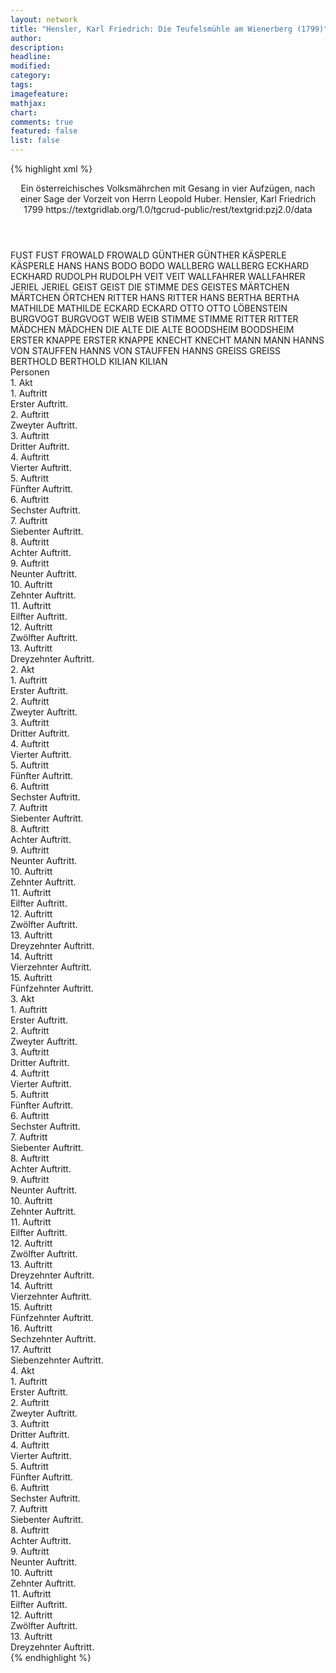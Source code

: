```yaml
---
layout: network
title: "Hensler, Karl Friedrich: Die Teufelsmühle am Wienerberg (1799)"
author:
description:
headline:
modified:
category:
tags:
imagefeature: 
mathjax: 
chart: 
comments: true
featured: false
list: false
---
```

{% highlight xml %}
<?xml-model href="https://raw.githubusercontent.com/DLiNa/project/master/rules/lina.rnc"?><?xml-model href="https://raw.githubusercontent.com/DLiNa/project/master/rules/lina.sch"?>
<play xmlns="http://lina.digital">
  <header>
    <title>Die Teufelsmühle am Wienerberg</title>
    <subtitle>Ein österreichisches Volksmährchen mit Gesang in vier Aufzügen, nach einer Sage der Vorzeit von Herrn Leopold Huber.</subtitle>
    <genretitle/>
    <author>Hensler, Karl Friedrich</author>
    <date type="print">1799</date>
    <date type="premiere"/>
    <date type="written"/>
    <source>https://textgridlab.org/1.0/tgcrud-public/rest/textgrid:pzj2.0/data</source>
  </header>
  <personae>
    <character>
      <name>FUST</name>
      <alias xml:id="fust">
        <name>FUST</name>
      </alias>
    </character>
    <character>
      <name>FROWALD</name>
      <alias xml:id="frowald">
        <name>FROWALD</name>
      </alias>
    </character>
    <character>
      <name>GÜNTHER</name>
      <alias xml:id="günther">
        <name>GÜNTHER</name>
      </alias>
    </character>
    <character>
      <name>KÄSPERLE</name>
      <alias xml:id="käsperle">
        <name>KÄSPERLE</name>
      </alias>
    </character>
    <character>
      <name>HANS</name>
      <alias xml:id="hans">
        <name>HANS</name>
      </alias>
    </character>
    <character>
      <name>BODO</name>
      <alias xml:id="bodo">
        <name>BODO</name>
      </alias>
    </character>
    <character>
      <name>WALLBERG</name>
      <alias xml:id="wallberg">
        <name>WALLBERG</name>
      </alias>
    </character>
    <character>
      <name>ECKHARD</name>
      <alias xml:id="eckhard">
        <name>ECKHARD</name>
      </alias>
    </character>
    <character>
      <name>RUDOLPH</name>
      <alias xml:id="rudolph">
        <name>RUDOLPH</name>
      </alias>
    </character>
    <character>
      <name>VEIT</name>
      <alias xml:id="veit">
        <name>VEIT</name>
      </alias>
    </character>
    <character>
      <name>WALLFAHRER</name>
      <alias xml:id="wallfahrer">
        <name>WALLFAHRER</name>
      </alias>
    </character>
    <character>
      <name>JERIEL</name>
      <alias xml:id="jeriel">
        <name>JERIEL</name>
      </alias>
    </character>
    <character>
      <name>GEIST</name>
      <alias xml:id="geist">
        <name>GEIST</name>
      </alias>
      <alias xml:id="die_stimme_des_geistes">
        <name>DIE STIMME DES GEISTES</name>
      </alias>
    </character>
    <character>
      <name>MÄRTCHEN</name>
      <alias xml:id="märtchen">
        <name>MÄRTCHEN</name>
      </alias>
      <alias xml:id="örtchen">
        <name>ÖRTCHEN</name>
      </alias>
    </character>
    <character>
      <name>RITTER HANS</name>
      <alias xml:id="ritter_hans">
        <name>RITTER HANS</name>
      </alias>
    </character>
    <character>
      <name>BERTHA</name>
      <alias xml:id="bertha">
        <name>BERTHA</name>
      </alias>
    </character>
    <character>
      <name>MATHILDE</name>
      <alias xml:id="mathilde">
        <name>MATHILDE</name>
      </alias>
    </character>
    <character>
      <name>ECKARD</name>
      <alias xml:id="eckard">
        <name>ECKARD</name>
      </alias>
    </character>
    <character>
      <name>OTTO</name>
      <alias xml:id="otto">
        <name>OTTO</name>
      </alias>
      <alias xml:id="löbenstein">
        <name>LÖBENSTEIN</name>
      </alias>
    </character>
    <character>
      <name>BURGVOGT</name>
      <alias xml:id="burgvogt">
        <name>BURGVOGT</name>
      </alias>
    </character>
    <character>
      <name>WEIB</name>
      <alias xml:id="weib">
        <name>WEIB</name>
      </alias>
    </character>
    <character>
      <name>STIMME</name>
      <alias xml:id="stimme">
        <name>STIMME</name>
      </alias>
    </character>
    <character>
      <name>RITTER</name>
      <alias xml:id="ritter">
        <name>RITTER</name>
      </alias>
    </character>
    <character>
      <name>MÄDCHEN</name>
      <alias xml:id="mädchen">
        <name>MÄDCHEN</name>
      </alias>
    </character>
    <character>
      <name>DIE ALTE</name>
      <alias xml:id="die_alte">
        <name>DIE ALTE</name>
      </alias>
    </character>
    <character>
      <name>BOODSHEIM</name>
      <alias xml:id="boodsheim">
        <name>BOODSHEIM</name>
      </alias>
    </character>
    <character>
      <name>ERSTER KNAPPE</name>
      <alias xml:id="erster_knappe">
        <name>ERSTER KNAPPE</name>
      </alias>
    </character>
    <character>
      <name>KNECHT</name>
      <alias xml:id="knecht">
        <name>KNECHT</name>
      </alias>
    </character>
    <character>
      <name>MANN</name>
      <alias xml:id="mann">
        <name>MANN</name>
      </alias>
    </character>
    <character>
      <name>HANNS VON STAUFFEN</name>
      <alias xml:id="hanns_von_stauffen">
        <name>HANNS VON STAUFFEN</name>
      </alias>
      <alias xml:id="hanns">
        <name>HANNS</name>
      </alias>
    </character>
    <character>
      <name>GREISS</name>
      <alias xml:id="greiss">
        <name>GREISS</name>
      </alias>
    </character>
    <character>
      <name>BERTHOLD</name>
      <alias xml:id="berthold">
        <name>BERTHOLD</name>
      </alias>
    </character>
    <character>
      <name>KILIAN</name>
      <alias xml:id="kilian">
        <name>KILIAN</name>
      </alias>
    </character>
  </personae>
  <text>
    <div>
      <head>Personen</head>
    </div>
    <div>
      <head>1. Akt</head>
      <div>
        <head>1. Auftritt</head>
        <div>
          <head>Erster Auftritt.</head>
          <sp who="#fust">
            <amount n="3" unit="speech_acts"/>
            <amount n="38" unit="words"/>
            <amount n="3" unit="lines"/>
            <amount n="216" unit="chars"/>
          </sp>
          <sp who="#frowald">
            <amount n="3" unit="speech_acts"/>
            <amount n="116" unit="words"/>
            <amount n="1" unit="lines"/>
            <amount n="627" unit="chars"/>
          </sp>
          <sp who="#günther">
            <amount n="1" unit="speech_acts"/>
            <amount n="4" unit="words"/>
            <amount n="1" unit="lines"/>
            <amount n="23" unit="chars"/>
          </sp>
          <sp who="#käsperle">
            <amount n="2" unit="speech_acts"/>
            <amount n="38" unit="words"/>
            <amount n="1" unit="lines"/>
            <amount n="224" unit="chars"/>
          </sp>
          <sp who="#hans">
            <amount n="2" unit="speech_acts"/>
            <amount n="28" unit="words"/>
            <amount n="1" unit="lines"/>
            <amount n="153" unit="chars"/>
          </sp>
          <sp who="#bodo">
            <amount n="1" unit="speech_acts"/>
            <amount n="9" unit="words"/>
            <amount n="1" unit="lines"/>
            <amount n="42" unit="chars"/>
          </sp>
          <sp who="#wallberg">
            <amount n="1" unit="speech_acts"/>
            <amount n="5" unit="words"/>
            <amount n="1" unit="lines"/>
            <amount n="22" unit="chars"/>
          </sp>
          <sp who="#eckhard">
            <amount n="2" unit="speech_acts"/>
            <amount n="78" unit="words"/>
            <amount n="392" unit="chars"/>
          </sp>
        </div>
      </div>
      <div>
        <head>2. Auftritt</head>
        <div>
          <head>Zweyter Auftritt.</head>
          <sp who="#rudolph">
            <amount n="1" unit="speech_acts"/>
            <amount n="6" unit="words"/>
            <amount n="1" unit="lines"/>
            <amount n="38" unit="chars"/>
          </sp>
          <sp who="#fust">
            <amount n="2" unit="speech_acts"/>
            <amount n="32" unit="words"/>
            <amount n="2" unit="lines"/>
            <amount n="178" unit="chars"/>
          </sp>
          <sp who="#bodo">
            <amount n="1" unit="speech_acts"/>
            <amount n="20" unit="words"/>
            <amount n="107" unit="chars"/>
          </sp>
          <sp who="#wallberg">
            <amount n="1" unit="speech_acts"/>
            <amount n="10" unit="words"/>
            <amount n="1" unit="lines"/>
            <amount n="72" unit="chars"/>
          </sp>
          <sp who="#günther">
            <amount n="1" unit="speech_acts"/>
            <amount n="4" unit="words"/>
            <amount n="1" unit="lines"/>
            <amount n="34" unit="chars"/>
          </sp>
          <sp who="#eckhard">
            <amount n="2" unit="speech_acts"/>
            <amount n="49" unit="words"/>
            <amount n="1" unit="lines"/>
            <amount n="239" unit="chars"/>
          </sp>
          <sp who="#käsperle">
            <amount n="1" unit="speech_acts"/>
            <amount n="17" unit="words"/>
            <amount n="1" unit="lines"/>
            <amount n="86" unit="chars"/>
          </sp>
        </div>
      </div>
      <div>
        <head>3. Auftritt</head>
        <div>
          <head>Dritter Auftritt.</head>
          <sp who="#frowald">
            <amount n="2" unit="speech_acts"/>
            <amount n="31" unit="words"/>
            <amount n="1" unit="lines"/>
            <amount n="192" unit="chars"/>
          </sp>
          <sp who="#günther">
            <amount n="5" unit="speech_acts"/>
            <amount n="60" unit="words"/>
            <amount n="4" unit="lines"/>
            <amount n="329" unit="chars"/>
          </sp>
          <sp who="#veit">
            <amount n="3" unit="speech_acts"/>
            <amount n="55" unit="words"/>
            <amount n="2" unit="lines"/>
            <amount n="310" unit="chars"/>
          </sp>
        </div>
      </div>
      <div>
        <head>4. Auftritt</head>
        <div>
          <head>Vierter Auftritt.</head>
          <sp who="#wallfahrer">
            <amount n="4" unit="speech_acts"/>
            <amount n="117" unit="words"/>
            <amount n="2" unit="lines"/>
            <amount n="615" unit="chars"/>
          </sp>
          <sp who="#günther">
            <amount n="5" unit="speech_acts"/>
            <amount n="91" unit="words"/>
            <amount n="3" unit="lines"/>
            <amount n="485" unit="chars"/>
          </sp>
          <sp who="#veit">
            <amount n="3" unit="speech_acts"/>
            <amount n="235" unit="words"/>
            <amount n="26" unit="lines"/>
            <amount n="1247" unit="chars"/>
          </sp>
          <sp who="#frowald">
            <amount n="1" unit="speech_acts"/>
            <amount n="79" unit="words"/>
            <amount n="387" unit="chars"/>
          </sp>
        </div>
      </div>
      <div>
        <head>5. Auftritt</head>
        <div>
          <head>Fünfter Auftritt.</head>
          <sp who="#günther">
            <amount n="5" unit="speech_acts"/>
            <amount n="44" unit="words"/>
            <amount n="4" unit="lines"/>
            <amount n="234" unit="chars"/>
          </sp>
          <sp who="#wallfahrer">
            <amount n="4" unit="speech_acts"/>
            <amount n="109" unit="words"/>
            <amount n="1" unit="lines"/>
            <amount n="614" unit="chars"/>
          </sp>
          <sp who="#jeriel">
            <amount n="1" unit="speech_acts"/>
            <amount n="36" unit="words"/>
            <amount n="6" unit="lines"/>
            <amount n="186" unit="chars"/>
          </sp>
          <sp who="#geist">
            <amount n="1" unit="speech_acts"/>
            <amount n="9" unit="words"/>
            <amount n="1" unit="lines"/>
            <amount n="53" unit="chars"/>
          </sp>
        </div>
      </div>
      <div>
        <head>6. Auftritt</head>
        <div>
          <head>Sechster Auftritt.</head>
          <sp who="#günther">
            <amount n="9" unit="speech_acts"/>
            <amount n="98" unit="words"/>
            <amount n="8" unit="lines"/>
            <amount n="552" unit="chars"/>
          </sp>
          <sp who="#käsperle">
            <amount n="8" unit="speech_acts"/>
            <amount n="181" unit="words"/>
            <amount n="2" unit="lines"/>
            <amount n="938" unit="chars"/>
          </sp>
        </div>
      </div>
      <div>
        <head>7. Auftritt</head>
        <div>
          <head>Siebenter Auftritt.</head>
          <sp who="#käsperle">
            <amount n="7" unit="speech_acts"/>
            <amount n="240" unit="words"/>
            <amount n="16" unit="lines"/>
            <amount n="1177" unit="chars"/>
          </sp>
          <sp who="#hans">
            <amount n="6" unit="speech_acts"/>
            <amount n="97" unit="words"/>
            <amount n="5" unit="lines"/>
            <amount n="489" unit="chars"/>
          </sp>
        </div>
      </div>
      <div>
        <head>8. Auftritt</head>
        <div>
          <head>Achter Auftritt.</head>
          <sp who="#hans">
            <amount n="7" unit="speech_acts"/>
            <amount n="155" unit="words"/>
            <amount n="9" unit="lines"/>
            <amount n="835" unit="chars"/>
          </sp>
          <sp who="#märtchen">
            <amount n="6" unit="speech_acts"/>
            <amount n="143" unit="words"/>
            <amount n="8" unit="lines"/>
            <amount n="751" unit="chars"/>
          </sp>
          <sp who="#hans #märtchen">
            <amount n="1" unit="speech_acts"/>
            <amount n="32" unit="words"/>
            <amount n="4" unit="lines"/>
            <amount n="179" unit="chars"/>
          </sp>
        </div>
      </div>
      <div>
        <head>9. Auftritt</head>
        <div>
          <head>Neunter Auftritt.</head>
          <sp who="#günther">
            <amount n="6" unit="speech_acts"/>
            <amount n="237" unit="words"/>
            <amount n="1" unit="lines"/>
            <amount n="1277" unit="chars"/>
          </sp>
          <sp who="#ritter_hans">
            <amount n="5" unit="speech_acts"/>
            <amount n="48" unit="words"/>
            <amount n="4" unit="lines"/>
            <amount n="296" unit="chars"/>
          </sp>
        </div>
      </div>
      <div>
        <head>10. Auftritt</head>
        <div>
          <head>Zehnter Auftritt.</head>
          <sp who="#bertha">
            <amount n="4" unit="speech_acts"/>
            <amount n="75" unit="words"/>
            <amount n="1" unit="lines"/>
            <amount n="406" unit="chars"/>
          </sp>
          <sp who="#mathilde">
            <amount n="4" unit="speech_acts"/>
            <amount n="47" unit="words"/>
            <amount n="4" unit="lines"/>
            <amount n="244" unit="chars"/>
          </sp>
        </div>
      </div>
      <div>
        <head>11. Auftritt</head>
        <div>
          <head>Eilfter Auftritt.</head>
          <sp who="#jeriel">
            <amount n="3" unit="speech_acts"/>
            <amount n="68" unit="words"/>
            <amount n="1" unit="lines"/>
            <amount n="357" unit="chars"/>
          </sp>
          <sp who="#bertha">
            <amount n="2" unit="speech_acts"/>
            <amount n="25" unit="words"/>
            <amount n="1" unit="lines"/>
            <amount n="138" unit="chars"/>
          </sp>
          <sp who="#mathilde">
            <amount n="1" unit="speech_acts"/>
            <amount n="114" unit="words"/>
            <amount n="16" unit="lines"/>
            <amount n="611" unit="chars"/>
          </sp>
        </div>
      </div>
      <div>
        <head>12. Auftritt</head>
        <div>
          <head>Zwölfter Auftritt.</head>
          <sp who="#mathilde">
            <amount n="9" unit="speech_acts"/>
            <amount n="62" unit="words"/>
            <amount n="8" unit="lines"/>
            <amount n="320" unit="chars"/>
          </sp>
          <sp who="#bertha">
            <amount n="1" unit="speech_acts"/>
            <amount n="12" unit="words"/>
            <amount n="1" unit="lines"/>
            <amount n="54" unit="chars"/>
          </sp>
          <sp who="#günther">
            <amount n="8" unit="speech_acts"/>
            <amount n="178" unit="words"/>
            <amount n="4" unit="lines"/>
            <amount n="942" unit="chars"/>
          </sp>
        </div>
      </div>
      <div>
        <head>13. Auftritt</head>
        <div>
          <head>Dreyzehnter Auftritt.</head>
          <sp who="#löbenstein">
            <amount n="7" unit="speech_acts"/>
            <amount n="119" unit="words"/>
            <amount n="4" unit="lines"/>
            <amount n="684" unit="chars"/>
          </sp>
          <sp who="#mathilde">
            <amount n="2" unit="speech_acts"/>
            <amount n="14" unit="words"/>
            <amount n="2" unit="lines"/>
            <amount n="62" unit="chars"/>
          </sp>
          <sp who="#günther">
            <amount n="3" unit="speech_acts"/>
            <amount n="36" unit="words"/>
            <amount n="3" unit="lines"/>
            <amount n="195" unit="chars"/>
          </sp>
          <sp who="#hans">
            <amount n="1" unit="speech_acts"/>
            <amount n="42" unit="words"/>
            <amount n="241" unit="chars"/>
          </sp>
          <sp who="#geist">
            <amount n="1" unit="speech_acts"/>
            <amount n="17" unit="words"/>
            <amount n="102" unit="chars"/>
          </sp>
        </div>
      </div>
    </div>
    <div>
      <head>2. Akt</head>
      <div>
        <head>1. Auftritt</head>
        <div>
          <head>Erster Auftritt.</head>
          <sp who="#wallberg">
            <amount n="4" unit="speech_acts"/>
            <amount n="40" unit="words"/>
            <amount n="4" unit="lines"/>
            <amount n="201" unit="chars"/>
          </sp>
          <sp who="#hanns">
            <amount n="3" unit="speech_acts"/>
            <amount n="192" unit="words"/>
            <amount n="12" unit="lines"/>
            <amount n="969" unit="chars"/>
          </sp>
          <sp who="#fust">
            <amount n="2" unit="speech_acts"/>
            <amount n="59" unit="words"/>
            <amount n="331" unit="chars"/>
          </sp>
          <sp who="#bodo">
            <amount n="2" unit="speech_acts"/>
            <amount n="34" unit="words"/>
            <amount n="1" unit="lines"/>
            <amount n="183" unit="chars"/>
          </sp>
          <sp who="#eckard">
            <amount n="1" unit="speech_acts"/>
            <amount n="47" unit="words"/>
            <amount n="257" unit="chars"/>
          </sp>
        </div>
      </div>
      <div>
        <head>2. Auftritt</head>
        <div>
          <head>Zweyter Auftritt.</head>
          <sp who="#käsperle">
            <amount n="4" unit="speech_acts"/>
            <amount n="121" unit="words"/>
            <amount n="2" unit="lines"/>
            <amount n="601" unit="chars"/>
          </sp>
          <sp who="#wallberg">
            <amount n="1" unit="speech_acts"/>
            <amount n="11" unit="words"/>
            <amount n="1" unit="lines"/>
            <amount n="62" unit="chars"/>
          </sp>
          <sp who="#bodo">
            <amount n="1" unit="speech_acts"/>
            <amount n="8" unit="words"/>
            <amount n="1" unit="lines"/>
            <amount n="47" unit="chars"/>
          </sp>
          <sp who="#eckard">
            <amount n="1" unit="speech_acts"/>
            <amount n="14" unit="words"/>
            <amount n="1" unit="lines"/>
            <amount n="77" unit="chars"/>
          </sp>
          <sp who="#fust">
            <amount n="3" unit="speech_acts"/>
            <amount n="84" unit="words"/>
            <amount n="449" unit="chars"/>
          </sp>
          <sp who="#käsperle #wallberg #bodo #eckard #fust">
            <amount n="1" unit="speech_acts"/>
            <amount n="5" unit="words"/>
            <amount n="1" unit="lines"/>
            <amount n="20" unit="chars"/>
          </sp>
        </div>
      </div>
      <div>
        <head>3. Auftritt</head>
        <div>
          <head>Dritter Auftritt.</head>
          <sp who="#käsperle">
            <amount n="11" unit="speech_acts"/>
            <amount n="282" unit="words"/>
            <amount n="5" unit="lines"/>
            <amount n="1447" unit="chars"/>
          </sp>
          <sp who="#günther">
            <amount n="10" unit="speech_acts"/>
            <amount n="129" unit="words"/>
            <amount n="8" unit="lines"/>
            <amount n="675" unit="chars"/>
          </sp>
        </div>
      </div>
      <div>
        <head>4. Auftritt</head>
        <div>
          <head>Vierter Auftritt.</head>
          <sp who="#veit">
            <amount n="4" unit="speech_acts"/>
            <amount n="176" unit="words"/>
            <amount n="17" unit="lines"/>
            <amount n="894" unit="chars"/>
          </sp>
          <sp who="#günther">
            <amount n="1" unit="speech_acts"/>
            <amount n="38" unit="words"/>
            <amount n="197" unit="chars"/>
          </sp>
          <sp who="#käsperle">
            <amount n="2" unit="speech_acts"/>
            <amount n="37" unit="words"/>
            <amount n="1" unit="lines"/>
            <amount n="183" unit="chars"/>
          </sp>
        </div>
      </div>
      <div>
        <head>5. Auftritt</head>
        <div>
          <head>Fünfter Auftritt.</head>
          <sp who="#käsperle">
            <amount n="5" unit="speech_acts"/>
            <amount n="82" unit="words"/>
            <amount n="3" unit="lines"/>
            <amount n="438" unit="chars"/>
          </sp>
          <sp who="#jeriel">
            <amount n="5" unit="speech_acts"/>
            <amount n="205" unit="words"/>
            <amount n="18" unit="lines"/>
            <amount n="1166" unit="chars"/>
          </sp>
        </div>
      </div>
      <div>
        <head>6. Auftritt</head>
        <div>
          <head>Sechster Auftritt.</head>
        </div>
      </div>
      <div>
        <head>7. Auftritt</head>
        <div>
          <head>Siebenter Auftritt.</head>
          <sp who="#frowald">
            <amount n="2" unit="speech_acts"/>
            <amount n="21" unit="words"/>
            <amount n="2" unit="lines"/>
            <amount n="121" unit="chars"/>
          </sp>
          <sp who="#veit">
            <amount n="4" unit="speech_acts"/>
            <amount n="139" unit="words"/>
            <amount n="18" unit="lines"/>
            <amount n="760" unit="chars"/>
          </sp>
          <sp who="#hans">
            <amount n="3" unit="speech_acts"/>
            <amount n="81" unit="words"/>
            <amount n="1" unit="lines"/>
            <amount n="391" unit="chars"/>
          </sp>
        </div>
      </div>
      <div>
        <head>8. Auftritt</head>
        <div>
          <head>Achter Auftritt.</head>
          <sp who="#mathilde">
            <amount n="2" unit="speech_acts"/>
            <amount n="73" unit="words"/>
            <amount n="4" unit="lines"/>
            <amount n="414" unit="chars"/>
          </sp>
        </div>
      </div>
      <div>
        <head>9. Auftritt</head>
        <div>
          <head>Neunter Auftritt.</head>
          <sp who="#hans">
            <amount n="5" unit="speech_acts"/>
            <amount n="127" unit="words"/>
            <amount n="1" unit="lines"/>
            <amount n="724" unit="chars"/>
          </sp>
          <sp who="#mathilde">
            <amount n="5" unit="speech_acts"/>
            <amount n="110" unit="words"/>
            <amount n="2" unit="lines"/>
            <amount n="574" unit="chars"/>
          </sp>
          <sp who="#otto">
            <amount n="1" unit="speech_acts"/>
            <amount n="36" unit="words"/>
            <amount n="211" unit="chars"/>
          </sp>
        </div>
      </div>
      <div>
        <head>10. Auftritt</head>
        <div>
          <head>Zehnter Auftritt.</head>
          <sp who="#burgvogt">
            <amount n="2" unit="speech_acts"/>
            <amount n="10" unit="words"/>
            <amount n="2" unit="lines"/>
            <amount n="57" unit="chars"/>
          </sp>
          <sp who="#hanns">
            <amount n="2" unit="speech_acts"/>
            <amount n="24" unit="words"/>
            <amount n="1" unit="lines"/>
            <amount n="178" unit="chars"/>
          </sp>
        </div>
      </div>
      <div>
        <head>11. Auftritt</head>
        <div>
          <head>Eilfter Auftritt.</head>
          <sp who="#jeriel">
            <amount n="1" unit="speech_acts"/>
            <amount n="5" unit="words"/>
            <amount n="1" unit="lines"/>
            <amount n="21" unit="chars"/>
          </sp>
          <sp who="#hanns">
            <amount n="2" unit="speech_acts"/>
            <amount n="13" unit="words"/>
            <amount n="2" unit="lines"/>
            <amount n="70" unit="chars"/>
          </sp>
          <sp who="#löbenstein">
            <amount n="2" unit="speech_acts"/>
            <amount n="43" unit="words"/>
            <amount n="241" unit="chars"/>
          </sp>
          <sp who="#burgvogt">
            <amount n="1" unit="speech_acts"/>
            <amount n="21" unit="words"/>
            <amount n="131" unit="chars"/>
          </sp>
        </div>
      </div>
      <div>
        <head>12. Auftritt</head>
        <div>
          <head>Zwölfter Auftritt.</head>
          <sp who="#weib">
            <amount n="5" unit="speech_acts"/>
            <amount n="220" unit="words"/>
            <amount n="2" unit="lines"/>
            <amount n="1227" unit="chars"/>
          </sp>
          <sp who="#hanns">
            <amount n="4" unit="speech_acts"/>
            <amount n="26" unit="words"/>
            <amount n="4" unit="lines"/>
            <amount n="149" unit="chars"/>
          </sp>
          <sp who="#löbenstein">
            <amount n="2" unit="speech_acts"/>
            <amount n="23" unit="words"/>
            <amount n="1" unit="lines"/>
            <amount n="146" unit="chars"/>
          </sp>
          <sp who="#löbenstein #hanns">
            <amount n="1" unit="speech_acts"/>
            <amount n="10" unit="words"/>
            <amount n="1" unit="lines"/>
            <amount n="49" unit="chars"/>
          </sp>
        </div>
      </div>
      <div>
        <head>13. Auftritt</head>
        <div>
          <head>Dreyzehnter Auftritt.</head>
          <sp who="#jeriel">
            <amount n="6" unit="speech_acts"/>
            <amount n="115" unit="words"/>
            <amount n="4" unit="lines"/>
            <amount n="635" unit="chars"/>
          </sp>
          <sp who="#käsperle">
            <amount n="8" unit="speech_acts"/>
            <amount n="159" unit="words"/>
            <amount n="2" unit="lines"/>
            <amount n="849" unit="chars"/>
          </sp>
          <sp who="#günther">
            <amount n="7" unit="speech_acts"/>
            <amount n="52" unit="words"/>
            <amount n="7" unit="lines"/>
            <amount n="268" unit="chars"/>
          </sp>
        </div>
      </div>
      <div>
        <head>14. Auftritt</head>
        <div>
          <head>Vierzehnter Auftritt.</head>
          <sp who="#günther">
            <amount n="8" unit="speech_acts"/>
            <amount n="90" unit="words"/>
            <amount n="7" unit="lines"/>
            <amount n="487" unit="chars"/>
          </sp>
          <sp who="#käsperle">
            <amount n="10" unit="speech_acts"/>
            <amount n="274" unit="words"/>
            <amount n="3" unit="lines"/>
            <amount n="1396" unit="chars"/>
          </sp>
          <sp who="#stimme">
            <amount n="1" unit="speech_acts"/>
            <amount n="14" unit="words"/>
            <amount n="1" unit="lines"/>
            <amount n="80" unit="chars"/>
          </sp>
          <sp who="#geist">
            <amount n="3" unit="speech_acts"/>
            <amount n="27" unit="words"/>
            <amount n="3" unit="lines"/>
            <amount n="126" unit="chars"/>
          </sp>
        </div>
      </div>
      <div>
        <head>15. Auftritt</head>
        <div>
          <head>Fünfzehnter Auftritt.</head>
          <sp who="#günther">
            <amount n="9" unit="speech_acts"/>
            <amount n="211" unit="words"/>
            <amount n="6" unit="lines"/>
            <amount n="1214" unit="chars"/>
          </sp>
          <sp who="#geist">
            <amount n="7" unit="speech_acts"/>
            <amount n="353" unit="words"/>
            <amount n="1" unit="lines"/>
            <amount n="1993" unit="chars"/>
          </sp>
          <sp who="#jeriel">
            <amount n="2" unit="speech_acts"/>
            <amount n="41" unit="words"/>
            <amount n="5" unit="lines"/>
            <amount n="213" unit="chars"/>
          </sp>
          <sp who="#käsperle">
            <amount n="3" unit="speech_acts"/>
            <amount n="150" unit="words"/>
            <amount n="5" unit="lines"/>
            <amount n="810" unit="chars"/>
          </sp>
          <sp who="#günther #jeriel">
            <amount n="2" unit="speech_acts"/>
            <amount n="46" unit="words"/>
            <amount n="7" unit="lines"/>
            <amount n="221" unit="chars"/>
          </sp>
        </div>
      </div>
    </div>
    <div>
      <head>3. Akt</head>
      <div>
        <head>1. Auftritt</head>
        <div>
          <head>Erster Auftritt.</head>
          <sp who="#fust">
            <amount n="2" unit="speech_acts"/>
            <amount n="29" unit="words"/>
            <amount n="2" unit="lines"/>
            <amount n="140" unit="chars"/>
          </sp>
          <sp who="#veit">
            <amount n="1" unit="speech_acts"/>
            <amount n="31" unit="words"/>
            <amount n="151" unit="chars"/>
          </sp>
          <sp who="#eckard">
            <amount n="1" unit="speech_acts"/>
            <amount n="4" unit="words"/>
            <amount n="1" unit="lines"/>
            <amount n="20" unit="chars"/>
          </sp>
        </div>
      </div>
      <div>
        <head>2. Auftritt</head>
        <div>
          <head>Zweyter Auftritt.</head>
          <sp who="#ritter">
            <amount n="2" unit="speech_acts"/>
            <amount n="73" unit="words"/>
            <amount n="416" unit="chars"/>
          </sp>
          <sp who="#bodo #eckard #veit #fust #wallberg">
            <amount n="1" unit="speech_acts"/>
            <amount n="2" unit="words"/>
            <amount n="1" unit="lines"/>
            <amount n="11" unit="chars"/>
          </sp>
          <sp who="#bodo">
            <amount n="1" unit="speech_acts"/>
            <amount n="5" unit="words"/>
            <amount n="1" unit="lines"/>
            <amount n="28" unit="chars"/>
          </sp>
        </div>
      </div>
      <div>
        <head>3. Auftritt</head>
        <div>
          <head>Dritter Auftritt.</head>
          <sp who="#bodo">
            <amount n="1" unit="speech_acts"/>
            <amount n="13" unit="words"/>
            <amount n="1" unit="lines"/>
            <amount n="71" unit="chars"/>
          </sp>
          <sp who="#fust">
            <amount n="2" unit="speech_acts"/>
            <amount n="39" unit="words"/>
            <amount n="1" unit="lines"/>
            <amount n="221" unit="chars"/>
          </sp>
          <sp who="#veit">
            <amount n="1" unit="speech_acts"/>
            <amount n="13" unit="words"/>
            <amount n="1" unit="lines"/>
            <amount n="65" unit="chars"/>
          </sp>
          <sp who="#bodo #eckard #veit #fust #wallberg">
            <amount n="1" unit="speech_acts"/>
            <amount n="4" unit="words"/>
            <amount n="1" unit="lines"/>
            <amount n="20" unit="chars"/>
          </sp>
        </div>
      </div>
      <div>
        <head>4. Auftritt</head>
        <div>
          <head>Vierter Auftritt.</head>
          <sp who="#veit">
            <amount n="5" unit="speech_acts"/>
            <amount n="82" unit="words"/>
            <amount n="4" unit="lines"/>
            <amount n="386" unit="chars"/>
          </sp>
          <sp who="#märtchen">
            <amount n="5" unit="speech_acts"/>
            <amount n="233" unit="words"/>
            <amount n="14" unit="lines"/>
            <amount n="1148" unit="chars"/>
          </sp>
        </div>
      </div>
      <div>
        <head>5. Auftritt</head>
        <div>
          <head>Fünfter Auftritt.</head>
          <sp who="#veit">
            <amount n="3" unit="speech_acts"/>
            <amount n="205" unit="words"/>
            <amount n="25" unit="lines"/>
            <amount n="1077" unit="chars"/>
          </sp>
          <sp who="#hans">
            <amount n="2" unit="speech_acts"/>
            <amount n="51" unit="words"/>
            <amount n="1" unit="lines"/>
            <amount n="256" unit="chars"/>
          </sp>
        </div>
      </div>
      <div>
        <head>6. Auftritt</head>
        <div>
          <head>Sechster Auftritt.</head>
          <sp who="#käsperle">
            <amount n="3" unit="speech_acts"/>
            <amount n="83" unit="words"/>
            <amount n="1" unit="lines"/>
            <amount n="457" unit="chars"/>
          </sp>
          <sp who="#günther">
            <amount n="2" unit="speech_acts"/>
            <amount n="38" unit="words"/>
            <amount n="2" unit="lines"/>
            <amount n="186" unit="chars"/>
          </sp>
        </div>
      </div>
      <div>
        <head>7. Auftritt</head>
        <div>
          <head>Siebenter Auftritt.</head>
          <sp who="#günther">
            <amount n="5" unit="speech_acts"/>
            <amount n="133" unit="words"/>
            <amount n="8" unit="lines"/>
            <amount n="738" unit="chars"/>
          </sp>
          <sp who="#käsperle">
            <amount n="3" unit="speech_acts"/>
            <amount n="129" unit="words"/>
            <amount n="1" unit="lines"/>
            <amount n="736" unit="chars"/>
          </sp>
        </div>
      </div>
      <div>
        <head>8. Auftritt</head>
        <div>
          <head>Achter Auftritt.</head>
          <sp who="#jeriel">
            <amount n="9" unit="speech_acts"/>
            <amount n="143" unit="words"/>
            <amount n="17" unit="lines"/>
            <amount n="710" unit="chars"/>
          </sp>
          <sp who="#käsperle">
            <amount n="8" unit="speech_acts"/>
            <amount n="121" unit="words"/>
            <amount n="5" unit="lines"/>
            <amount n="610" unit="chars"/>
          </sp>
        </div>
      </div>
      <div>
        <head>9. Auftritt</head>
        <div>
          <head>Neunter Auftritt.</head>
          <sp who="#käsperle">
            <amount n="8" unit="speech_acts"/>
            <amount n="229" unit="words"/>
            <amount n="3" unit="lines"/>
            <amount n="1092" unit="chars"/>
          </sp>
          <sp who="#mädchen">
            <amount n="4" unit="speech_acts"/>
            <amount n="68" unit="words"/>
            <amount n="3" unit="lines"/>
            <amount n="315" unit="chars"/>
          </sp>
          <sp who="#die_alte">
            <amount n="3" unit="speech_acts"/>
            <amount n="86" unit="words"/>
            <amount n="7" unit="lines"/>
            <amount n="486" unit="chars"/>
          </sp>
        </div>
      </div>
      <div>
        <head>10. Auftritt</head>
        <div>
          <head>Zehnter Auftritt.</head>
          <sp who="#boodsheim">
            <amount n="4" unit="speech_acts"/>
            <amount n="157" unit="words"/>
            <amount n="1" unit="lines"/>
            <amount n="877" unit="chars"/>
          </sp>
          <sp who="#günther">
            <amount n="4" unit="speech_acts"/>
            <amount n="126" unit="words"/>
            <amount n="710" unit="chars"/>
          </sp>
          <sp who="#erster_knappe">
            <amount n="1" unit="speech_acts"/>
            <amount n="5" unit="words"/>
            <amount n="1" unit="lines"/>
            <amount n="25" unit="chars"/>
          </sp>
        </div>
      </div>
      <div>
        <head>11. Auftritt</head>
        <div>
          <head>Eilfter Auftritt.</head>
          <sp who="#hanns">
            <amount n="9" unit="speech_acts"/>
            <amount n="95" unit="words"/>
            <amount n="6" unit="lines"/>
            <amount n="514" unit="chars"/>
          </sp>
          <sp who="#käsperle">
            <amount n="9" unit="speech_acts"/>
            <amount n="355" unit="words"/>
            <amount n="15" unit="lines"/>
            <amount n="1787" unit="chars"/>
          </sp>
        </div>
      </div>
      <div>
        <head>12. Auftritt</head>
        <div>
          <head>Zwölfter Auftritt.</head>
          <sp who="#hans">
            <amount n="1" unit="speech_acts"/>
            <amount n="16" unit="words"/>
            <amount n="1" unit="lines"/>
            <amount n="84" unit="chars"/>
          </sp>
          <sp who="#märtchen #jeriel">
            <amount n="1" unit="speech_acts"/>
            <amount n="23" unit="words"/>
            <amount n="112" unit="chars"/>
          </sp>
          <sp who="#hanns">
            <amount n="2" unit="speech_acts"/>
            <amount n="44" unit="words"/>
            <amount n="230" unit="chars"/>
          </sp>
          <sp who="#jeriel">
            <amount n="2" unit="speech_acts"/>
            <amount n="57" unit="words"/>
            <amount n="322" unit="chars"/>
          </sp>
        </div>
      </div>
      <div>
        <head>13. Auftritt</head>
        <div>
          <head>Dreyzehnter Auftritt.</head>
          <sp who="#hanns">
            <amount n="1" unit="speech_acts"/>
            <amount n="17" unit="words"/>
            <amount n="1" unit="lines"/>
            <amount n="90" unit="chars"/>
          </sp>
          <sp who="#veit">
            <amount n="2" unit="speech_acts"/>
            <amount n="31" unit="words"/>
            <amount n="1" unit="lines"/>
            <amount n="152" unit="chars"/>
          </sp>
          <sp who="#märtchen">
            <amount n="1" unit="speech_acts"/>
            <amount n="21" unit="words"/>
            <amount n="118" unit="chars"/>
          </sp>
          <sp who="#frowald">
            <amount n="1" unit="speech_acts"/>
            <amount n="7" unit="words"/>
            <amount n="1" unit="lines"/>
            <amount n="42" unit="chars"/>
          </sp>
          <sp who="#jeriel">
            <amount n="1" unit="speech_acts"/>
            <amount n="70" unit="words"/>
            <amount n="8" unit="lines"/>
            <amount n="380" unit="chars"/>
          </sp>
        </div>
      </div>
      <div>
        <head>14. Auftritt</head>
        <div>
          <head>Vierzehnter Auftritt.</head>
          <sp who="#hanns">
            <amount n="3" unit="speech_acts"/>
            <amount n="88" unit="words"/>
            <amount n="454" unit="chars"/>
          </sp>
          <sp who="#löbenstein">
            <amount n="2" unit="speech_acts"/>
            <amount n="41" unit="words"/>
            <amount n="1" unit="lines"/>
            <amount n="207" unit="chars"/>
          </sp>
          <sp who="#knecht">
            <amount n="1" unit="speech_acts"/>
            <amount n="16" unit="words"/>
            <amount n="103" unit="chars"/>
          </sp>
        </div>
      </div>
      <div>
        <head>15. Auftritt</head>
        <div>
          <head>Fünfzehnter Auftritt.</head>
          <sp who="#fust">
            <amount n="3" unit="speech_acts"/>
            <amount n="40" unit="words"/>
            <amount n="2" unit="lines"/>
            <amount n="246" unit="chars"/>
          </sp>
          <sp who="#hanns #löbenstein #fust #bodo #wallberg #eckhard">
            <amount n="3" unit="speech_acts"/>
            <amount n="12" unit="words"/>
            <amount n="3" unit="lines"/>
            <amount n="76" unit="chars"/>
          </sp>
          <sp who="#hanns">
            <amount n="2" unit="speech_acts"/>
            <amount n="14" unit="words"/>
            <amount n="2" unit="lines"/>
            <amount n="61" unit="chars"/>
          </sp>
          <sp who="#otto">
            <amount n="1" unit="speech_acts"/>
            <amount n="19" unit="words"/>
            <amount n="111" unit="chars"/>
          </sp>
        </div>
      </div>
      <div>
        <head>16. Auftritt</head>
        <div>
          <head>Sechzehnter Auftritt.</head>
          <sp who="#günther">
            <amount n="5" unit="speech_acts"/>
            <amount n="105" unit="words"/>
            <amount n="3" unit="lines"/>
            <amount n="578" unit="chars"/>
          </sp>
          <sp who="#mann">
            <amount n="5" unit="speech_acts"/>
            <amount n="96" unit="words"/>
            <amount n="4" unit="lines"/>
            <amount n="476" unit="chars"/>
          </sp>
        </div>
      </div>
      <div>
        <head>17. Auftritt</head>
        <div>
          <head>Siebenzehnter Auftritt.</head>
          <sp who="#boodsheim">
            <amount n="2" unit="speech_acts"/>
            <amount n="32" unit="words"/>
            <amount n="2" unit="lines"/>
            <amount n="180" unit="chars"/>
          </sp>
          <sp who="#günther">
            <amount n="4" unit="speech_acts"/>
            <amount n="75" unit="words"/>
            <amount n="3" unit="lines"/>
            <amount n="416" unit="chars"/>
          </sp>
          <sp who="#mann">
            <amount n="2" unit="speech_acts"/>
            <amount n="154" unit="words"/>
            <amount n="5" unit="lines"/>
            <amount n="897" unit="chars"/>
          </sp>
          <sp who="#günther #boodsheim">
            <amount n="3" unit="speech_acts"/>
            <amount n="36" unit="words"/>
            <amount n="2" unit="lines"/>
            <amount n="220" unit="chars"/>
          </sp>
          <sp who="#hanns_von_stauffen">
            <amount n="1" unit="speech_acts"/>
            <amount n="49" unit="words"/>
            <amount n="313" unit="chars"/>
          </sp>
          <sp who="#hanns">
            <amount n="5" unit="speech_acts"/>
            <amount n="96" unit="words"/>
            <amount n="3" unit="lines"/>
            <amount n="558" unit="chars"/>
          </sp>
          <sp who="#otto">
            <amount n="4" unit="speech_acts"/>
            <amount n="119" unit="words"/>
            <amount n="5" unit="lines"/>
            <amount n="669" unit="chars"/>
          </sp>
          <sp who="#günther #otto">
            <amount n="1" unit="speech_acts"/>
            <amount n="3" unit="words"/>
            <amount n="1" unit="lines"/>
            <amount n="13" unit="chars"/>
          </sp>
          <sp who="#geist">
            <amount n="2" unit="speech_acts"/>
            <amount n="22" unit="words"/>
            <amount n="1" unit="lines"/>
            <amount n="129" unit="chars"/>
          </sp>
          <sp who="#greiss">
            <amount n="2" unit="speech_acts"/>
            <amount n="29" unit="words"/>
            <amount n="1" unit="lines"/>
            <amount n="157" unit="chars"/>
          </sp>
        </div>
      </div>
    </div>
    <div>
      <head>4. Akt</head>
      <div>
        <head>1. Auftritt</head>
        <div>
          <head>Erster Auftritt.</head>
          <sp who="#käsperle">
            <amount n="5" unit="speech_acts"/>
            <amount n="90" unit="words"/>
            <amount n="2" unit="lines"/>
            <amount n="472" unit="chars"/>
          </sp>
          <sp who="#frowald">
            <amount n="4" unit="speech_acts"/>
            <amount n="44" unit="words"/>
            <amount n="4" unit="lines"/>
            <amount n="263" unit="chars"/>
          </sp>
        </div>
      </div>
      <div>
        <head>2. Auftritt</head>
        <div>
          <head>Zweyter Auftritt.</head>
          <sp who="#günther">
            <amount n="11" unit="speech_acts"/>
            <amount n="101" unit="words"/>
            <amount n="10" unit="lines"/>
            <amount n="533" unit="chars"/>
          </sp>
          <sp who="#käsperle">
            <amount n="12" unit="speech_acts"/>
            <amount n="175" unit="words"/>
            <amount n="8" unit="lines"/>
            <amount n="889" unit="chars"/>
          </sp>
          <sp who="#frowald">
            <amount n="2" unit="speech_acts"/>
            <amount n="51" unit="words"/>
            <amount n="255" unit="chars"/>
          </sp>
        </div>
      </div>
      <div>
        <head>3. Auftritt</head>
        <div>
          <head>Dritter Auftritt.</head>
        </div>
      </div>
      <div>
        <head>4. Auftritt</head>
        <div>
          <head>Vierter Auftritt.</head>
          <sp who="#hanns">
            <amount n="3" unit="speech_acts"/>
            <amount n="124" unit="words"/>
            <amount n="665" unit="chars"/>
          </sp>
          <sp who="#berthold">
            <amount n="3" unit="speech_acts"/>
            <amount n="44" unit="words"/>
            <amount n="3" unit="lines"/>
            <amount n="255" unit="chars"/>
          </sp>
        </div>
      </div>
      <div>
        <head>5. Auftritt</head>
        <div>
          <head>Fünfter Auftritt.</head>
          <sp who="#hanns">
            <amount n="4" unit="speech_acts"/>
            <amount n="114" unit="words"/>
            <amount n="2" unit="lines"/>
            <amount n="650" unit="chars"/>
          </sp>
          <sp who="#mathilde">
            <amount n="5" unit="speech_acts"/>
            <amount n="115" unit="words"/>
            <amount n="2" unit="lines"/>
            <amount n="627" unit="chars"/>
          </sp>
          <sp who="#jeriel">
            <amount n="2" unit="speech_acts"/>
            <amount n="26" unit="words"/>
            <amount n="2" unit="lines"/>
            <amount n="121" unit="chars"/>
          </sp>
          <sp who="#hans">
            <amount n="5" unit="speech_acts"/>
            <amount n="159" unit="words"/>
            <amount n="3" unit="lines"/>
            <amount n="889" unit="chars"/>
          </sp>
          <sp who="#berthold">
            <amount n="1" unit="speech_acts"/>
            <amount n="4" unit="words"/>
            <amount n="1" unit="lines"/>
            <amount n="18" unit="chars"/>
          </sp>
        </div>
      </div>
      <div>
        <head>6. Auftritt</head>
        <div>
          <head>Sechster Auftritt.</head>
          <sp who="#veit">
            <amount n="6" unit="speech_acts"/>
            <amount n="272" unit="words"/>
            <amount n="20" unit="lines"/>
            <amount n="1425" unit="chars"/>
          </sp>
          <sp who="#eckard">
            <amount n="4" unit="speech_acts"/>
            <amount n="22" unit="words"/>
            <amount n="4" unit="lines"/>
            <amount n="102" unit="chars"/>
          </sp>
          <sp who="#eckhard">
            <amount n="1" unit="speech_acts"/>
            <amount n="9" unit="words"/>
            <amount n="1" unit="lines"/>
            <amount n="31" unit="chars"/>
          </sp>
        </div>
      </div>
      <div>
        <head>7. Auftritt</head>
        <div>
          <head>Siebenter Auftritt.</head>
          <sp who="#hans">
            <amount n="4" unit="speech_acts"/>
            <amount n="95" unit="words"/>
            <amount n="10" unit="lines"/>
            <amount n="476" unit="chars"/>
          </sp>
          <sp who="#märtchen">
            <amount n="2" unit="speech_acts"/>
            <amount n="72" unit="words"/>
            <amount n="340" unit="chars"/>
          </sp>
          <sp who="#örtchen">
            <amount n="1" unit="speech_acts"/>
            <amount n="38" unit="words"/>
            <amount n="8" unit="lines"/>
            <amount n="201" unit="chars"/>
          </sp>
          <sp who="#hans #märtchen">
            <amount n="1" unit="speech_acts"/>
            <amount n="46" unit="words"/>
            <amount n="7" unit="lines"/>
            <amount n="248" unit="chars"/>
          </sp>
        </div>
      </div>
      <div>
        <head>8. Auftritt</head>
        <div>
          <head>Achter Auftritt.</head>
          <sp who="#günther">
            <amount n="4" unit="speech_acts"/>
            <amount n="42" unit="words"/>
            <amount n="3" unit="lines"/>
            <amount n="230" unit="chars"/>
          </sp>
          <sp who="#käsperle">
            <amount n="3" unit="speech_acts"/>
            <amount n="60" unit="words"/>
            <amount n="1" unit="lines"/>
            <amount n="286" unit="chars"/>
          </sp>
        </div>
      </div>
      <div>
        <head>9. Auftritt</head>
        <div>
          <head>Neunter Auftritt.</head>
          <sp who="#geist">
            <amount n="9" unit="speech_acts"/>
            <amount n="330" unit="words"/>
            <amount n="4" unit="lines"/>
            <amount n="1781" unit="chars"/>
          </sp>
          <sp who="#günther">
            <amount n="10" unit="speech_acts"/>
            <amount n="106" unit="words"/>
            <amount n="9" unit="lines"/>
            <amount n="602" unit="chars"/>
          </sp>
          <sp who="#käsperle">
            <amount n="5" unit="speech_acts"/>
            <amount n="89" unit="words"/>
            <amount n="3" unit="lines"/>
            <amount n="455" unit="chars"/>
          </sp>
        </div>
      </div>
      <div>
        <head>10. Auftritt</head>
        <div>
          <head>Zehnter Auftritt.</head>
          <sp who="#günther">
            <amount n="5" unit="speech_acts"/>
            <amount n="59" unit="words"/>
            <amount n="4" unit="lines"/>
            <amount n="283" unit="chars"/>
          </sp>
          <sp who="#käsperle">
            <amount n="6" unit="speech_acts"/>
            <amount n="163" unit="words"/>
            <amount n="3" unit="lines"/>
            <amount n="872" unit="chars"/>
          </sp>
          <sp who="#geist">
            <amount n="1" unit="speech_acts"/>
            <amount n="10" unit="words"/>
            <amount n="1" unit="lines"/>
            <amount n="39" unit="chars"/>
          </sp>
        </div>
      </div>
      <div>
        <head>11. Auftritt</head>
        <div>
          <head>Eilfter Auftritt.</head>
          <sp who="#käsperle">
            <amount n="12" unit="speech_acts"/>
            <amount n="171" unit="words"/>
            <amount n="10" unit="lines"/>
            <amount n="864" unit="chars"/>
          </sp>
          <sp who="#jeriel">
            <amount n="12" unit="speech_acts"/>
            <amount n="294" unit="words"/>
            <amount n="20" unit="lines"/>
            <amount n="1478" unit="chars"/>
          </sp>
        </div>
      </div>
      <div>
        <head>12. Auftritt</head>
        <div>
          <head>Zwölfter Auftritt.</head>
          <sp who="#kilian">
            <amount n="7" unit="speech_acts"/>
            <amount n="215" unit="words"/>
            <amount n="3" unit="lines"/>
            <amount n="1150" unit="chars"/>
          </sp>
          <sp who="#günther">
            <amount n="6" unit="speech_acts"/>
            <amount n="106" unit="words"/>
            <amount n="5" unit="lines"/>
            <amount n="568" unit="chars"/>
          </sp>
          <sp who="#die_stimme_des_geistes">
            <amount n="1" unit="speech_acts"/>
            <amount n="16" unit="words"/>
            <amount n="101" unit="chars"/>
          </sp>
        </div>
      </div>
      <div>
        <head>13. Auftritt</head>
        <div>
          <head>Dreyzehnter Auftritt.</head>
          <sp who="#kilian">
            <amount n="4" unit="speech_acts"/>
            <amount n="304" unit="words"/>
            <amount n="17" unit="lines"/>
            <amount n="1662" unit="chars"/>
          </sp>
          <sp who="#günther">
            <amount n="1" unit="speech_acts"/>
            <amount n="43" unit="words"/>
            <amount n="264" unit="chars"/>
          </sp>
        </div>
      </div>
    </div>
  </text>
</play>
{% endhighlight %}